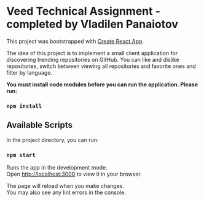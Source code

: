 # Veed Technical Assignment - completed by Vladilen Panaiotov

This project was bootstrapped with [Create React App](https://github.com/facebook/create-react-app). 

The idea of this project is to implement a small client application for discovering trending
repositories on GitHub. You can like and dislike repositories, switch between viewing all repositories and favorite ones and filter by language.

**You must install node modules before you can run the application. Please run:**
### `npm install`

## Available Scripts

In the project directory, you can run:

### `npm start`

Runs the app in the development mode.\
Open [http://localhost:3000](http://localhost:3000) to view it in your browser.

The page will reload when you make changes.\
You may also see any lint errors in the console.